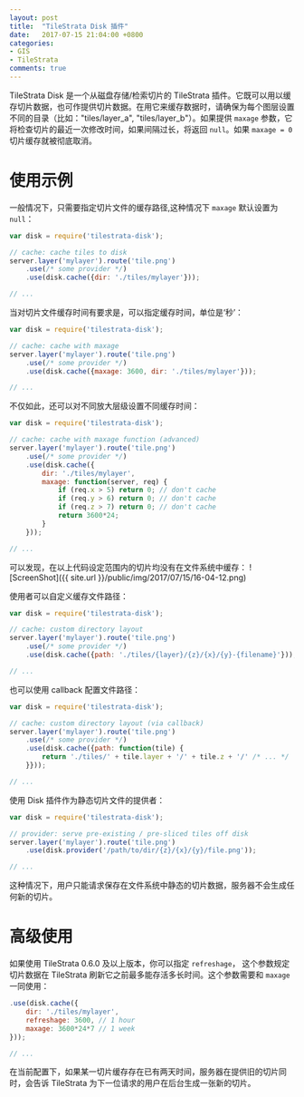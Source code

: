 ```yaml
---
layout: post
title:  "TileStrata Disk 插件"
date:   2017-07-15 21:04:00 +0800
categories:
- GIS
- TileStrata
comments: true
---
```

TileStrata Disk 是一个从磁盘存储/检索切片的 TileStrata 插件。它既可以用以缓存切片数据，也可作提供切片数据。在用它来缓存数据时，请确保为每个图层设置不同的目录（比如："tiles/layer_a", "tiles/layer_b"）。如果提供 `maxage` 参数，它将检查切片的最近一次修改时间，如果间隔过长，将返回 `null`。如果 `maxage = 0` 切片缓存就被彻底取消。

# 使用示例
一般情况下，只需要指定切片文件的缓存路径,这种情况下 `maxage` 默认设置为 `null`：
```javascript
var disk = require('tilestrata-disk');

// cache: cache tiles to disk
server.layer('mylayer').route('tile.png')
    .use(/* some provider */)
    .use(disk.cache({dir: './tiles/mylayer'}));

// ...
```

当对切片文件缓存时间有要求是，可以指定缓存时间，单位是‘秒’：
```javascript
var disk = require('tilestrata-disk');

// cache: cache with maxage
server.layer('mylayer').route('tile.png')
    .use(/* some provider */)
    .use(disk.cache({maxage: 3600, dir: './tiles/mylayer'}));

// ...
```

不仅如此，还可以对不同放大层级设置不同缓存时间：
```javascript
var disk = require('tilestrata-disk');

// cache: cache with maxage function (advanced)
server.layer('mylayer').route('tile.png')
    .use(/* some provider */)
    .use(disk.cache({
        dir: './tiles/mylayer',
        maxage: function(server, req) {
            if (req.x > 5) return 0; // don't cache
            if (req.y > 6) return 0; // don't cache
            if (req.z > 7) return 0; // don't cache
            return 3600*24;
        }
    }));

// ...
```
可以发现，在以上代码设定范围内的切片均没有在文件系统中缓存：
![ScreenShot]({{ site.url }}/public/img/2017/07/15/16-04-12.png)

使用者可以自定义缓存文件路径：
```javascript
var disk = require('tilestrata-disk');

// cache: custom directory layout
server.layer('mylayer').route('tile.png')
    .use(/* some provider */)
    .use(disk.cache({path: './tiles/{layer}/{z}/{x}/{y}-{filename}'}));

// ...
```

也可以使用 callback 配置文件路径：
```javascript
var disk = require('tilestrata-disk');

// cache: custom directory layout (via callback)
server.layer('mylayer').route('tile.png')
    .use(/* some provider */)
    .use(disk.cache({path: function(tile) {
        return './tiles/' + tile.layer + '/' + tile.z + '/' /* ... */
    }}));

// ...
```

使用 Disk 插件作为静态切片文件的提供者：
```javascript
var disk = require('tilestrata-disk');

// provider: serve pre-existing / pre-sliced tiles off disk
server.layer('mylayer').route('tile.png')
    .use(disk.provider('/path/to/dir/{z}/{x}/{y}/file.png'));

// ...
```
这种情况下，用户只能请求保存在文件系统中静态的切片数据，服务器不会生成任何新的切片。

# 高级使用
如果使用 TileStrata 0.6.0 及以上版本，你可以指定 `refreshage`， 这个参数规定切片数据在 TileStrata 刷新它之前最多能存活多长时间。这个参数需要和 `maxage` 一同使用：
```javascript
.use(disk.cache({
    dir: './tiles/mylayer',
    refreshage: 3600, // 1 hour
    maxage: 3600*24*7 // 1 week
}));

// ...
```
在当前配置下，如果某一切片缓存存在已有两天时间，服务器在提供旧的切片同时，会告诉 TileStrata 为下一位请求的用户在后台生成一张新的切片。



